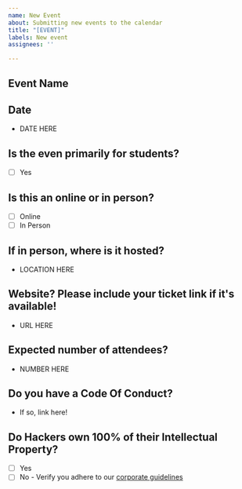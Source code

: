 ```yaml
---
name: New Event
about: Submitting new events to the calendar
title: "[EVENT]"
labels: New event
assignees: ''

---
```


## Event Name

## Date

* DATE HERE

## Is the even primarily for students?

* [ ] Yes

## Is this an online or in person?

* [ ] Online
* [ ] In Person

## If in person, where is it hosted?

* LOCATION HERE

## Website? Please include your ticket link if it's available!

* URL HERE

## Expected number of attendees?

* NUMBER HERE

## Do you have a Code Of Conduct?

* If so, link here!

## Do Hackers own 100% of their Intellectual Property?

* [ ] Yes
* [ ] No - Verify you adhere to our [corporate guidelines](https://github.com/Hackathons-UK/hackathons-uk-policies/blob/master/corporate-standards.md)

